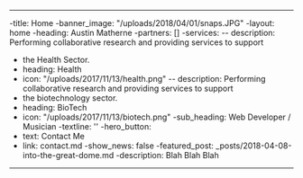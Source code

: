 ----
-title: Home
-banner_image: "/uploads/2018/04/01/snaps.JPG"
-layout: home
-heading: Austin Matherne
-partners: []
-services:
-- description: Performing collaborative research and providing services to support
-    the Health Sector.
-  heading: Health
-  icon: "/uploads/2017/11/13/health.png"
-- description: Performing collaborative research and providing services to support
-    the biotechnology sector.
-  heading: BioTech
-  icon: "/uploads/2017/11/13/biotech.png"
-sub_heading: Web Developer / Musician
-textline: ''
-hero_button:
-  text: Contact Me
-  link: contact.md
-show_news: false
-featured_post: _posts/2018-04-08-into-the-great-dome.md
-description: Blah Blah Blah
----
